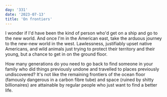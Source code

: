 ```yaml
---
day: '331'
date: '2023-07-13'
title: 'On frontiers'
---
```


I wonder if I'd have been the kind of person who'd get on a ship and go to the new world. And once I'm in the American east, take the arduous journey to the new-new world in the west. Lawlessness, justifiably upset native Americans, and wild animals just trying to protect their territory and their young, but a chance to get in on the ground floor.

How many generations do you need to go back to find someone in your family who did things previously undone and travelled to places previously undiscovered? It's not like the remaining frontiers of the ocean floor (famously dangerous in a carbon fibre tube) and space (ruined by shitty billionaires) are attainable by regular people who just want to find a better life.

